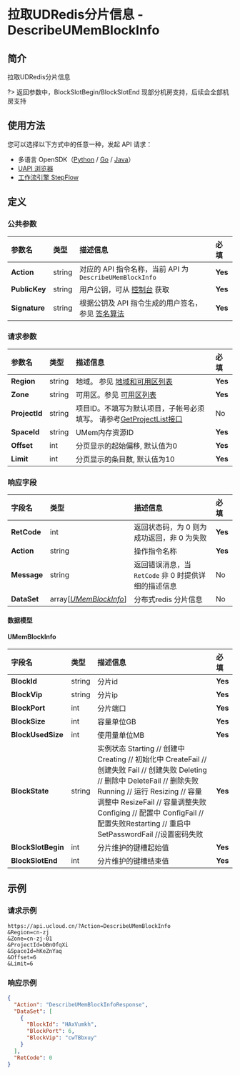 # 拉取UDRedis分片信息 - DescribeUMemBlockInfo

## 简介

拉取UDRedis分片信息

?> 返回参数中，BlockSlotBegin/BlockSlotEnd 现部分机房支持，后续会全部机房支持



## 使用方法

您可以选择以下方式中的任意一种，发起 API 请求：
- 多语言 OpenSDK（[Python](https://github.com/ucloud/ucloud-sdk-python3) / [Go](https://github.com/ucloud/ucloud-sdk-go) / [Java](https://github.com/ucloud/ucloud-sdk-java)）
- [UAPI 浏览器](https://console.ucloud.cn/uapi/detail?id=DescribeUMemBlockInfo)
- [工作流引擎 StepFlow](https://console.ucloud.cn/stepflow/manage/)

## 定义

### 公共参数

| 参数名 | 类型 | 描述信息 | 必填 |
|:---|:---|:---|:---|
| **Action**     | string  | 对应的 API 指令名称，当前 API 为 `DescribeUMemBlockInfo`                        | **Yes** |
| **PublicKey**  | string  | 用户公钥，可从 [控制台](https://console.ucloud.cn/uapi/apikey) 获取                                             | **Yes** |
| **Signature**  | string  | 根据公钥及 API 指令生成的用户签名，参见 [签名算法](api/summary/signature.md)  | **Yes** |

### 请求参数

| 参数名 | 类型 | 描述信息 | 必填 |
|:---|:---|:---|:---|
| **Region** | string | 地域。 参见 [地域和可用区列表](api/summary/regionlist) |**Yes**|
| **Zone** | string | 可用区。参见 [可用区列表](api/summary/regionlist) |**Yes**|
| **ProjectId** | string | 项目ID。不填写为默认项目，子帐号必须填写。 请参考[GetProjectList接口](api/summary/get_project_list) |No|
| **SpaceId** | string | UMem内存资源ID |**Yes**|
| **Offset** | int | 分页显示的起始偏移, 默认值为0 |**Yes**|
| **Limit** | int | 分页显示的条目数, 默认值为10 |**Yes**|

### 响应字段

| 字段名 | 类型 | 描述信息 | 必填 |
|:---|:---|:---|:---|
| **RetCode** | int | 返回状态码，为 0 则为成功返回，非 0 为失败 |**Yes**|
| **Action** | string | 操作指令名称 |**Yes**|
| **Message** | string | 返回错误消息，当 `RetCode` 非 0 时提供详细的描述信息 |No|
| **DataSet** | array[[*UMemBlockInfo*](#UMemBlockInfo)] | 分布式redis 分片信息 |No|

#### 数据模型


#### UMemBlockInfo

| 字段名 | 类型 | 描述信息 | 必填 |
|:---|:---|:---|:---|
| **BlockId** | string | 分片id |**Yes**|
| **BlockVip** | string | 分片ip |**Yes**|
| **BlockPort** | int | 分片端口 |**Yes**|
| **BlockSize** | int | 容量单位GB |**Yes**|
| **BlockUsedSize** | int | 使用量单位MB |**Yes**|
| **BlockState** | string | 实例状态 Starting // 创建中 Creating // 初始化中 CreateFail // 创建失败 Fail // 创建失败 Deleting // 删除中 DeleteFail // 删除失败 Running // 运行 Resizing // 容量调整中 ResizeFail // 容量调整失败 Configing // 配置中 ConfigFail // 配置失败Restarting // 重启中 SetPasswordFail //设置密码失败 |**Yes**|
| **BlockSlotBegin** | int | 分片维护的键槽起始值 |**Yes**|
| **BlockSlotEnd** | int | 分片维护的键槽结束值 |**Yes**|

## 示例

### 请求示例
    
```
https://api.ucloud.cn/?Action=DescribeUMemBlockInfo
&Region=cn-zj
&Zone=cn-zj-01
&ProjectId=bBnOfqXi
&SpaceId=hKeZnYaq
&Offset=6
&Limit=6
```

### 响应示例
    
```json
{
  "Action": "DescribeUMemBlockInfoResponse",
  "DataSet": [
    {
      "BlockId": "HAxVumkh",
      "BlockPort": 6,
      "BlockVip": "cwTBbxuy"
    }
  ],
  "RetCode": 0
}
```





